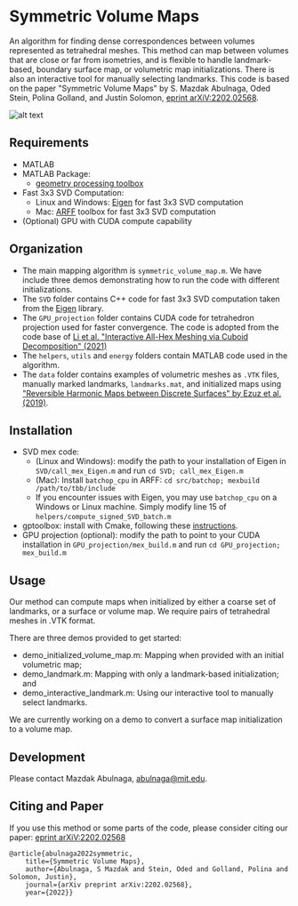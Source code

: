 # Symmetric Volume Maps

An algorithm for finding dense correspondences between volumes represented as tetrahedral meshes. This method can map between volumes that are close or far from isometries, and is flexible to handle landmark-based, boundary surface map, or volumetric map initializations. There is also an interactive tool for manually selecting landmarks. This code is based on the paper "Symmetric Volume Maps" by S. Mazdak Abulnaga, Oded Stein, Polina Golland, and Justin Solomon, [eprint arXiV:2202.02568](https://arxiv.org/abs/2202.02568).

![alt text](https://github.com/mabulnaga/symmetric-volume-maps/blob/main/symmetric-volume-map-teaser.png)

## Requirements
- MATLAB
- MATLAB Package:
    - [geometry processing toolbox](https://github.com/alecjacobson/gptoolbox)
- Fast 3x3 SVD Computation:
    - Linux and Windows: [Eigen](https://eigen.tuxfamily.org/dox/GettingStarted.html) for fast 3x3 SVD computation
    - Mac: [ARFF](https://github.com/dpa1mer/arff) toolbox for fast 3x3 SVD computation
- (Optional) GPU with CUDA compute capability

## Organization
- The main mapping algorithm is `symmetric_volume_map.m`. We have include three demos demonstrating how to run the code with different initializations.
- The `SVD` folder contains C++ code for fast 3x3 SVD computation taken from the [Eigen](https://eigen.tuxfamily.org/dox/GettingStarted.html) library.
- The `GPU_projection` folder contains CUDA code for tetrahedron projection used for faster convergence. The code is adopted from the code base of [Li et al. "Interactive All-Hex Meshing via Cuboid Decomposition" (2021)](https://github.com/lingxiaoli94/interactive-hex-meshing/blob/main/README.md)
- The `helpers`, `utils` and `energy` folders contain MATLAB code used in the algorithm.
- The `data` folder contains examples of volumetric meshes as `.VTK` files, manually marked landmarks, `landmarks.mat`, and initialized maps using ["Reversible Harmonic Maps between Discrete Surfaces" by Ezuz et al. (2019)](https://arxiv.org/abs/1801.02453).

## Installation
- SVD mex code:
    - (Linux and Windows): modify the path to your installation of Eigen in `SVD/call_mex_Eigen.m` and run ```cd SVD; call_mex_Eigen.m``` 
    - (Mac): Install `batchop_cpu` in ARFF: ```cd src/batchop; mexbuild /path/to/tbb/include```
    - If you encounter issues with Eigen, you may use `batchop_cpu` on a Windows or Linux machine. Simply modify line 15 of `helpers/compute_signed_SVD_batch.m`
- gptoolbox: install with Cmake, following these [instructions](https://github.com/alecjacobson/gptoolbox/blob/master/mex/README.md).
- GPU projection (optional): modify the path to point to your CUDA installation in `GPU_projection/mex_build.m` and run ```cd GPU_projection; mex_build.m```

## Usage
Our method can compute maps when initialized by either a coarse set of landmarks, or a surface or volume map. We require pairs of tetrahedral meshes in .VTK format. 

There are three demos provided to get started:
- demo_initialized_volume_map.m: Mapping when provided with an initial volumetric map;
- demo_landmark.m: Mapping with only a landmark-based initialization; and
- demo_interactive_landmark.m: Using our interactive tool to manually select landmarks.

We are currently working on a demo to convert a surface map initialization to a volume map.

## Development
Please contact Mazdak Abulnaga, abulnaga@mit.edu.

## Citing and Paper
If you use this method or some parts of the code, please consider citing our paper: [eprint arXiV:2202.02568](https://arxiv.org/abs/2202.02568)
```
@article{abulnaga2022symmetric,
    title={Symmetric Volume Maps},
    author={Abulnaga, S Mazdak and Stein, Oded and Golland, Polina and Solomon, Justin},
    journal={arXiv preprint arXiv:2202.02568},
    year={2022}}
```
